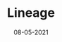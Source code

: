 ---
title: "Lineage"
link: https://www.figma.com/community/plugin/869656614742356159/Lineage
description: Visualize your component and style dependencies. Lineage helps you understand how your design system is being used and how every change impacts your project.
content-type: tool
tags: [figma plugin]
date: 08-05-2021
---